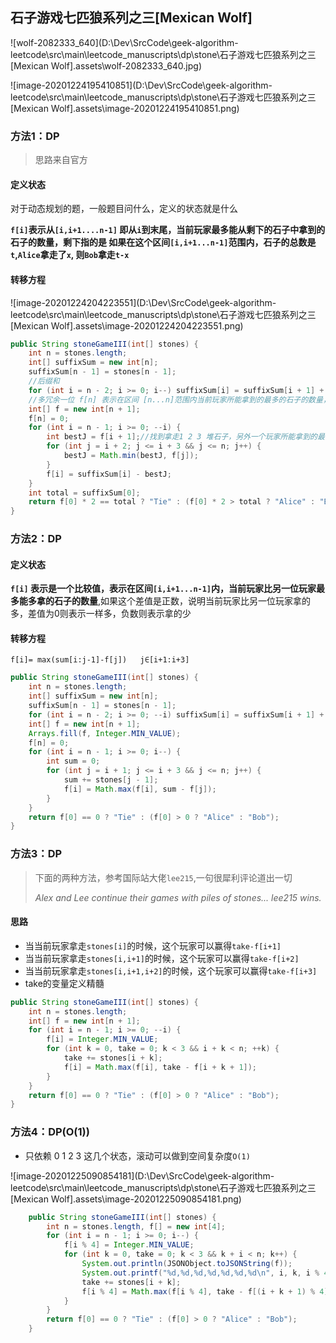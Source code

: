 ## 石子游戏七匹狼系列之三[Mexican Wolf]





![wolf-2082333_640](D:\Dev\SrcCode\geek-algorithm-leetcode\src\main\leetcode_manuscripts\dp\stone\石子游戏七匹狼系列之三[Mexican Wolf].assets\wolf-2082333_640.jpg)

![image-20201224195410851](D:\Dev\SrcCode\geek-algorithm-leetcode\src\main\leetcode_manuscripts\dp\stone\石子游戏七匹狼系列之三[Mexican Wolf].assets\image-20201224195410851.png)





### 方法1：DP

> 思路来自官方

#### 定义状态

对于动态规划的题，一般题目问什么，定义的状态就是什么

**`f[i]`表示从`[i,i+1....n-1]`  即从`i`到末尾，当前玩家最多能从剩下的石子中拿到的石子的数量，剩下指的是 如果在这个区间`[i,i+1...n-1]`范围内，石子的总数是`t`,`Alice`拿走了`x`,  则`Bob`拿走`t-x`**

#### 转移方程

![image-20201224204223551](D:\Dev\SrcCode\geek-algorithm-leetcode\src\main\leetcode_manuscripts\dp\stone\石子游戏七匹狼系列之三[Mexican Wolf].assets\image-20201224204223551.png)

```java
public String stoneGameIII(int[] stones) {
    int n = stones.length;
    int[] suffixSum = new int[n];
    suffixSum[n - 1] = stones[n - 1];
    //后缀和
    for (int i = n - 2; i >= 0; i--) suffixSum[i] = suffixSum[i + 1] + stones[i];
    //多冗余一位 f[n] 表示在区间 [n...n]范围内当前玩家所能拿到的最多的石子的数量，这个区间不存在
    int[] f = new int[n + 1];
    f[n] = 0;
    for (int i = n - 1; i >= 0; --i) {
        int bestJ = f[i + 1];//找到拿走1 2 3 堆石子，另外一个玩家所能拿到的最小的石子数量
        for (int j = i + 2; j <= i + 3 && j <= n; j++) {
            bestJ = Math.min(bestJ, f[j]);
        }
        f[i] = suffixSum[i] - bestJ;
    }
    int total = suffixSum[0];
    return f[0] * 2 == total ? "Tie" : (f[0] * 2 > total ? "Alice" : "Bob");
}
```

### 方法2：DP

#### 定义状态

**`f[i]` 表示是一个比较值，表示在区间`[i,i+1...n-1]`内，当前玩家比另一位玩家最多能多拿的石子的数量**,如果这个差值是正数，说明当前玩家比另一位玩家拿的多，差值为0则表示一样多，负数则表示拿的少

#### 转移方程

`f[i]= max(sum[i:j-1]-f[j])   j∈[i+1:i+3]`

```java
public String stoneGameIII(int[] stones) {
    int n = stones.length;
    int[] suffixSum = new int[n];
    suffixSum[n - 1] = stones[n - 1];
    for (int i = n - 2; i >= 0; --i) suffixSum[i] = suffixSum[i + 1] + stones[i];
    int[] f = new int[n + 1];
    Arrays.fill(f, Integer.MIN_VALUE);
    f[n] = 0;
    for (int i = n - 1; i >= 0; i--) {
        int sum = 0;
        for (int j = i + 1; j <= i + 3 && j <= n; j++) {
            sum += stones[j - 1];
            f[i] = Math.max(f[i], sum - f[j]);
        }
    }
    return f[0] == 0 ? "Tie" : (f[0] > 0 ? "Alice" : "Bob");
}
```

### 方法3：DP

> 下面的两种方法，参考国际站大佬`lee215`,一句很犀利评论道出一切
>
> *Alex and Lee continue their games with piles of stones... lee215 wins.*

#### 思路

- 当当前玩家拿走`stones[i]`的时候，这个玩家可以赢得`take-f[i+1]`
- 当当前玩家拿走`stones[i,i+1]`的时候，这个玩家可以赢得`take-f[i+2]`
- 当当前玩家拿走`stones[i,i+1,i+2]`的时候，这个玩家可以赢得`take-f[i+3]`	
- take的变量定义精髓

```java
public String stoneGameIII(int[] stones) {
    int n = stones.length;
    int[] f = new int[n + 1];
    for (int i = n - 1; i >= 0; --i) {
        f[i] = Integer.MIN_VALUE;
        for (int k = 0, take = 0; k < 3 && i + k < n; ++k) {
            take += stones[i + k];
            f[i] = Math.max(f[i], take - f[i + k + 1]);
        }
    }
    return f[0] == 0 ? "Tie" : (f[0] > 0 ? "Alice" : "Bob");
}
```



### 方法4：DP(O(1))

- 只依赖 0 1 2 3 这几个状态，滚动可以做到空间复杂度`O(1)`

![image-20201225090854181](D:\Dev\SrcCode\geek-algorithm-leetcode\src\main\leetcode_manuscripts\dp\stone\石子游戏七匹狼系列之三[Mexican Wolf].assets\image-20201225090854181.png)

```java
    public String stoneGameIII(int[] stones) {
        int n = stones.length, f[] = new int[4];
        for (int i = n - 1; i >= 0; i--) {
            f[i % 4] = Integer.MIN_VALUE;
            for (int k = 0, take = 0; k < 3 && k + i < n; k++) {
                System.out.println(JSONObject.toJSONString(f));
                System.out.printf("%d,%d,%d,%d,%d,%d,%d\n", i, k, i % 4, i + k, i + k + 1, take, f[i % 4]);
                take += stones[i + k];
                f[i % 4] = Math.max(f[i % 4], take - f[(i + k + 1) % 4]);
            }
        }
        return f[0] == 0 ? "Tie" : (f[0] > 0 ? "Alice" : "Bob");
    }
```